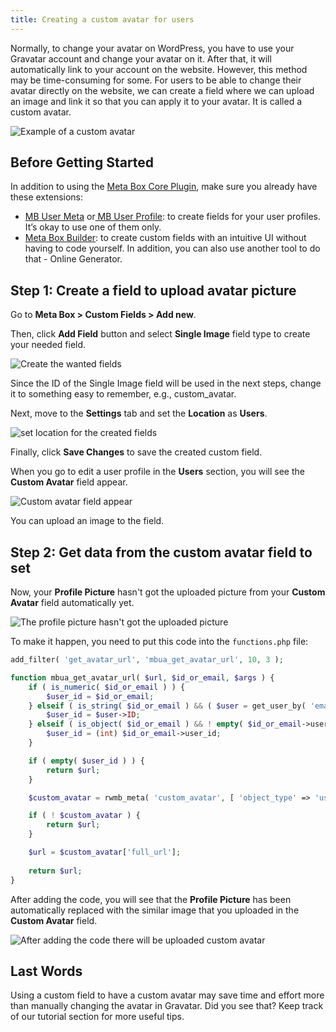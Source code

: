 ```yaml
---
title: Creating a custom avatar for users
---
```


Normally, to change your avatar on WordPress, you have to use your Gravatar account and change your avatar on it. After that, it will automatically link to your account on the website. However, this method may be time-consuming for some. For users to be able to change their avatar directly on the website, we can create a field where we can upload an image and link it so that you can apply it to your avatar. It is called a custom avatar.

![Example of a custom avatar](https://imgur.com/G18RnMP)

## Before Getting Started

In addition to using the [Meta Box Core Plugin](https://metabox.io/), make sure you already have these extensions:

* [MB User Meta](https://metabox.io/plugins/mb-user-meta/) or[ MB User Profile](https://metabox.io/plugins/mb-user-profile/): to create fields for your user profiles. It’s okay to use one of them only.
* [ Meta Box Builder](https://metabox.io/plugins/meta-box-builder/): to create custom fields with an intuitive UI without having to code yourself. In addition, you can also use another tool to do that - Online Generator.

## Step 1: Create a field to upload avatar picture

Go to **Meta Box > Custom Fields > Add new**.

Then, click **Add Field** button and select **Single Image** field type to create your needed field. 

![Create the wanted fields](https://imgur.com/qJImjuJ)

Since the ID of the Single Image field will be used in the next steps, change it to something easy to remember, e.g., custom_avatar.

Next, move to the **Settings** tab and set the **Location** as **Users**.

![set location for the created fields](https://imgur.com/csuPTND)

Finally, click **Save Changes** to save the created custom field.

When you go to edit a user profile in the **Users** section, you will see the **Custom Avatar** field appear.

![Custom avatar field appear](https://imgur.com/YzeZDmQ)

You can upload an image to the field.

## Step 2: Get data from the custom avatar field to set

Now, your **Profile Picture** hasn't got the uploaded picture from your **Custom Avatar** field automatically yet.

![The profile picture hasn't got the uploaded picture](https://imgur.com/5EYCABo)

To make it happen, you need to put this code into the `functions.php` file:

```php
add_filter( 'get_avatar_url', 'mbua_get_avatar_url', 10, 3 );

function mbua_get_avatar_url( $url, $id_or_email, $args ) {
    if ( is_numeric( $id_or_email ) ) {
        $user_id = $id_or_email;
    } elseif ( is_string( $id_or_email ) && ( $user = get_user_by( 'email', $id_or_email ) ) ) {
        $user_id = $user->ID;
    } elseif ( is_object( $id_or_email ) && ! empty( $id_or_email->user_id ) ) {
        $user_id = (int) $id_or_email->user_id;
    }

    if ( empty( $user_id ) ) {
        return $url;
    }

    $custom_avatar = rwmb_meta( 'custom_avatar', [ 'object_type' => 'user' ], $user_id );

    if ( ! $custom_avatar ) {
        return $url;
    }

    $url = $custom_avatar['full_url'];
    
    return $url;
}
```
After adding the code, you will see that the **Profile Picture** has been automatically replaced with the similar image that you uploaded in the **Custom Avatar** field.

![After adding the code there will be uploaded custom avatar](https://imgur.com/G18RnMP)

## Last Words

Using a custom field to have a custom avatar may save time and effort more than manually changing the avatar in Gravatar. Did you see that? Keep track of our tutorial section for more useful tips.
